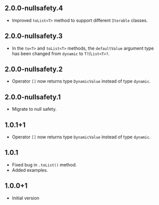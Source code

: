 ## 2.0.0-nullsafety.4

* Improved `toList<T>` method to support different `Iterable` classes.

## 2.0.0-nullsafety.3

* In the `to<T>` and `toList<T>` methods, the `defaultValue` argument type has been changed from `dynamic` to `T?`/`List<T>?`.

## 2.0.0-nullsafety.2

* Operator `[]` now returns type `DynamicValue` instead of type `dynamic`. 

## 2.0.0-nullsafety.1

* Migrate to null safety.

## 1.0.1+1

* Operator `[]` now returns type `DynamicValue` instead of type `dynamic`. 

## 1.0.1

* Fixed bug in `.toList()` method.
* Added examples.

## 1.0.0+1

* Initial version
